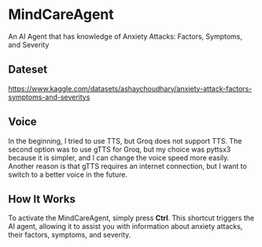 # MindCareAgent
An AI Agent that has knowledge of Anxiety Attacks: Factors, Symptoms, and Severity

## Dateset
https://www.kaggle.com/datasets/ashaychoudhary/anxiety-attack-factors-symptoms-and-severitys

## Voice
In the beginning, I tried to use TTS, but Groq does not support TTS. The second option was to use gTTS for Groq, but my choice was pyttsx3 because it is simpler, and I can change the voice speed more easily. Another reason is that gTTS requires an internet connection, but I want to switch to a better voice in the future.

## How It Works
To activate the MindCareAgent, simply press **Ctrl**. This shortcut triggers the AI agent, allowing it to assist you with information about anxiety attacks, their factors, symptoms, and severity.
